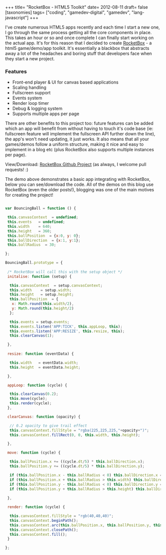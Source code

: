+++
title= "RocketBox - HTML5 Toolkit"
date= 2012-08-11
draft= false
[taxonomies]
tags= ["coding", "gamedev-digital", "gamedev", "lang-javascript"]
+++

I've create numerous HTML5 apps recently and each time I start a new one, I go through the same process getting all the core components in place. This takes an hour or so and once complete I can finally start working on the actual app. It's for this reason that I decided to create [RocketBox](https://github.com/jimmyff/RocketBox) - a html5 game/demo/app toolkit. It's essentially a blackbox that abstracts away a lot of the headaches and boring stuff that developers face when they start a new project.

### Features

* Front-end player & UI for canvas based applications
* Scaling handling
* Fullscreen support
* Events system
* Render loop timer
* Debug & logging system
* Supports multiple apps per page

There are other benefits to this project too: future features can be added which an app will benefit from without having to touch it's code base (ie: fullscreen feature will implement the fullscreen API further down the line), the app's won't need updating, it just works. It also means that all your games/demos follow a uniform structure, making it nice and easy to implement in a blog etc (plus RocketBox also supports multiple instances per page).

View/Download: [RocketBox Github Project](https://github.com/jimmyff/RocketBox) (as always, I welcome pull requests! :)

<div id="rbExample"></div>

<script src="../../shared_assets/rocketbox/rocketbox_1_0.js"></script>
<script>
var BouncingBall = function () {

 this.canvasContext  = undefined;
 this.events   = undefined;
 this.width    = 640;
 this.height   = 360;
 this.ballPosition  = {x:0, y: 0};
 this.ballDirection  = {x:1, y:1};
 this.ballRadius  = 30;

};

BouncingBall.prototype = {

 initalise: function (setup) {
  this.canvasContext = setup.canvasContext;
  this.width = setup.width;
  this.height = setup.height;
  this.ballPosition = {
   x:Math.round(this.width/2),
   y: Math.round(this.height/2)
  };
  this.events = setup.events;
  this.events.listen('APP:TICK', this.appLoop, this);

  this.events.listen('APP:RESIZE', this.resize, this);

  this.canvasContext.fillStyle = "rgb(245,245,245)";
  this.canvasContext.fillRect(0, 0, this.width, this.height);
 },

 resize: function (eventData) {

  this.width   = eventData.width;
  this.height  = eventData.height;

 },

 appLoop: function (cycle) {

  this.clearCanvas(cycle);
  this.move(cycle);
  this.render(cycle);
 },

 clearCanvas: function (cycle) {

  // 0.2 opacity to give trail effect
  this.canvasContext.fillStyle = "rgba(245,245,245,0.2)";
  this.canvasContext.fillRect(0, 0, this.width, this.height);

 },

 move: function (cycle) {

  this.ballPosition.x += ((cycle.dt/5) *this.ballDirection.x);
this.ballPosition.y += ((cycle.dt/5)* this.ballDirection.y);

  if (this.ballPosition.x - this.ballRadius < 0) this.ballDirection.x = 1;
  if (this.ballPosition.x + this.ballRadius > this.width) this.ballDirection.x = -1;
  if (this.ballPosition.y - this.ballRadius < 0) this.ballDirection.y = 1;
  if (this.ballPosition.y + this.ballRadius > this.height) this.ballDirection.y = -1;
  
 },

 render: function (cycle) {

  this.canvasContext.fillStyle = "rgb(40,40,40)";
  this.canvasContext.beginPath();
  this.canvasContext.arc(this.ballPosition.x, this.ballPosition.y, this.ballRadius, 0, Math.PI*2, true);
  this.canvasContext.closePath();
  this.canvasContext.fill();
 }

};

test1 = new RocketBox(
 new BouncingBall(),
 {
  id:'rbExample',
  width:870,
  height:350,
  title: 'Example RocketBox Application',
  description: 'Very simple application demonstrates RocketBox integration, see below for source code.'
 });
</script>

The demo above demonstrates a basic app integrating with RocketBox, below you can see/download the code. All of the demos on this blog use RocketBox (even the older posts!), blogging was one of the main motives for creating the project!

```javascript

var BouncingBall = function () {

 this.canvasContext  = undefined;
 this.events   = undefined;
 this.width    = 640;
 this.height   = 360;
 this.ballPosition  = {x:0, y: 0};
 this.ballDirection  = {x:1, y:1};
 this.ballRadius  = 30;

};

BouncingBall.prototype = {
 
 /* RocketBox will call this with the setup object */
 initalise: function (setup) {

  this.canvasContext  = setup.canvasContext;
  this.width    = setup.width;
  this.height   = setup.height;
  this.ballPosition  = {
   x: Math.round(this.width/2), 
   y: Math.round(this.height/2)
  };

  this.events = setup.events;
  this.events.listen('APP:TICK', this.appLoop, this);
  this.events.listen('APP:RESIZE', this.resize, this);
  this.clearCanvas(1);

 },
 
 resize: function (eventData) {

  this.width   = eventData.width;
  this.height  = eventData.height;

 },

 appLoop: function (cycle) {

  this.clearCanvas(0.2);
  this.move(cycle);
  this.render(cycle);
 },

 clearCanvas: function (opacity) {

  // 0.2 opacity to give trail effect
  this.canvasContext.fillStyle = "rgba(225,225,225,"+opacity+")";
  this.canvasContext.fillRect(0, 0, this.width, this.height);

 },

 move: function (cycle) {

  this.ballPosition.x += ((cycle.dt/5) * this.ballDirection.x);
  this.ballPosition.y += ((cycle.dt/5) * this.ballDirection.y);

  if (this.ballPosition.x - this.ballRadius < 0) this.ballDirection.x = 1;
  if (this.ballPosition.x + this.ballRadius > this.width) this.ballDirection.x = -1;
  if (this.ballPosition.y - this.ballRadius < 0) this.ballDirection.y = 1;
  if (this.ballPosition.y + this.ballRadius > this.height) this.ballDirection.y = -1;
  
 },

 render: function (cycle) {

  this.canvasContext.fillStyle = "rgb(40,40,40)";
  this.canvasContext.beginPath();
  this.canvasContext.arc(this.ballPosition.x, this.ballPosition.y, this.ballRadius, 0, Math.PI*2, true); 
  this.canvasContext.closePath();
  this.canvasContext.fill();
 }

};

```
